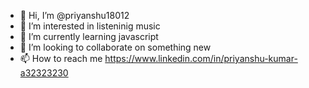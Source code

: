 - 👋 Hi, I’m @priyanshu18012
- 👀 I’m interested in listeninig music
- 🌱 I’m currently learning javascript
- 💞️ I’m looking to collaborate on something new
- 📫 How to reach me https://www.linkedin.com/in/priyanshu-kumar-a32323230

<!---
priyanshu18012/priyanshu18012 is a ✨ special ✨ repository because its `README.md` (this file) appears on your GitHub profile.
You can click the Preview link to take a look at your changes.
--->
